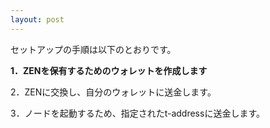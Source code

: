 ```yaml
---
layout: post
---
```


セットアップの手順は以下のとおりです。

**1．ZENを保有するためのウォレットを作成します**

2．ZENに交換し、自分のウォレットに送金します。

3．ノードを起動するため、指定されたt-addressに送金します。
